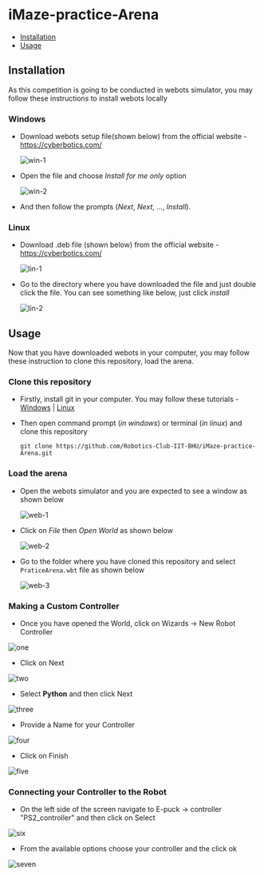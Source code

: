 # iMaze-practice-Arena

* [Installation](#Installation)
* [Usage](#Usage)

## Installation

As this competition is going to be conducted in webots simulator, you may follow these instructions to install webots locally

### Windows

* Download webots setup file(shown below) from the official website - https://cyberbotics.com/

  ![win-1](images/win-1.jpg)

* Open the file and choose *Install for me only* option

  ![win-2](images/win-2.jpg)

* And then follow the prompts (*Next*, *Next*, ..., *Install*).

### Linux

* Download .deb file (shown below) from the official website - https://cyberbotics.com/

  ![lin-1](images/lin-1.jpg)

* Go to the directory where you have downloaded the file and just double click the file. You can see something like below, just click *install*

  ![lin-2](images/lin-2.jpg)

## Usage

Now that you have downloaded webots in your computer, you may follow these instruction to clone this repository, load the arena.

### Clone this repository

* Firstly, install git in your computer. You may follow these tutorials - [Windows](https://phoenixnap.com/kb/how-to-install-git-windows) | [Linux](https://www.atlassian.com/git/tutorials/install-git#linux)

* Then open command prompt (*in windows*) or terminal (*in linux*) and clone this repository

  ```shell
  git clone https://github.com/Robotics-Club-IIT-BHU/iMaze-practice-Arena.git
  ```

### Load the arena

* Open the webots simulator and you are expected to see a window as shown below

  ![web-1](images/web-1.jpg)

* Click on *File* then *Open World* as shown below

  ![web-2](images/web-2.jpg)

* Go to the folder where you have cloned this repository and select `PraticeArena.wbt` file as shown below

  ![web-3](images/web-3.jpg)
  
### Making a Custom Controller

* Once you have opened the World, click on Wizards -> New Robot Controller

![one](images/Custom-Controller-I.png)

* Click on Next

![two](images/Custom-Controller-II.png)

* Select **Python** and then click Next

![three](images/Custom-Controller-III.png)

* Provide a Name for your Controller

![four](images/Custom-Controller-IV.png)

* Click on Finish 

![five](images/Custom-Controller-V.png)

### Connecting your Controller to the Robot

* On the left side of the screen navigate to E-puck -> controller "PS2_controller" and then click on Select

![six](images/Connect-to-Robot-I.png)

* From the available options choose your controller and the click ok

![seven](images/Connect-to-Robot-II.png)
